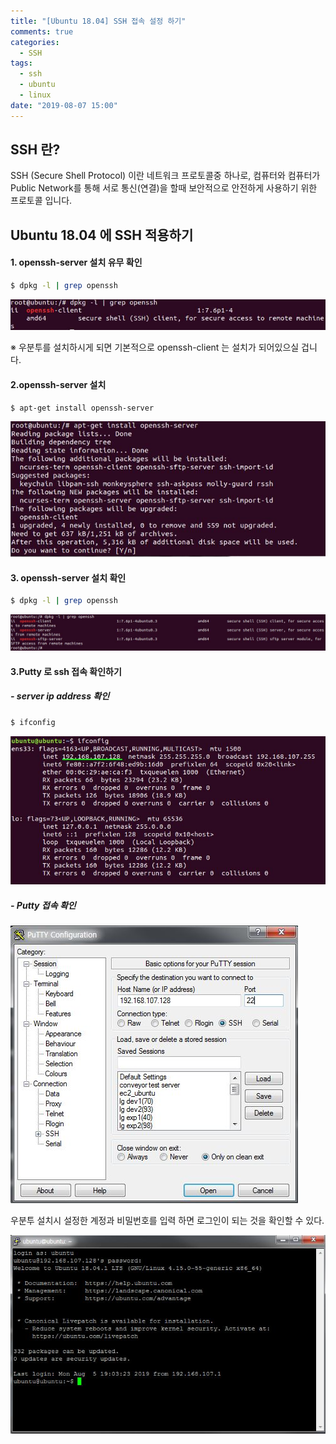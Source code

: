 ```yaml
---
title: "[Ubuntu 18.04] SSH 접속 설정 하기"
comments: true
categories:
  - SSH
tags:
  - ssh
  - ubuntu
  - linux
date: "2019-08-07 15:00"
---
```


## SSH 란?

SSH (Secure Shell Protocol) 이란 네트워크 프로토콜중 하나로, 컴퓨터와 컴퓨터가 Public Network를 통해 서로 통신(연결)을 할때 보안적으로 안전하게 사용하기 위한 프로토콜 입니다.

## Ubuntu 18.04 에 SSH 적용하기

#### 1. openssh-server 설치 유무 확인

```bash
$ dpkg -l | grep openssh
```

![](\assets\images\ssh-how_to_setup_ssh\dpkg-openssh.jpg)

※ 우분투를 설치하시게 되면 기본적으로 openssh-client 는 설치가 되어있으실 겁니다. 

#### 2.openssh-server 설치

```bash
$ apt-get install openssh-server
```

![](\assets\images\ssh-how_to_setup_ssh\install-openssh-server.jpg)

#### 3. openssh-server 설치 확인

```bash
$ dpkg -l | grep openssh
```

![](\assets\images\ssh-how_to_setup_ssh\check-install-openssh.jpg)

#### 3.Putty 로 ssh 접속 확인하기

##### - server ip address 확인

```bash
$ ifconfig
```

![](\assets\images\ssh-how_to_setup_ssh\check-ipadress.jpg)

#####  - Putty 접속 확인 

![](\assets\images\ssh-how_to_setup_ssh\putty.jpg)

우분투 설치시 설정한 계정과 비밀번호를 입력 하면 로그인이 되는 것을 확인할 수 있다.

![](\assets\images\ssh-how_to_setup_ssh\connect.jpg)



